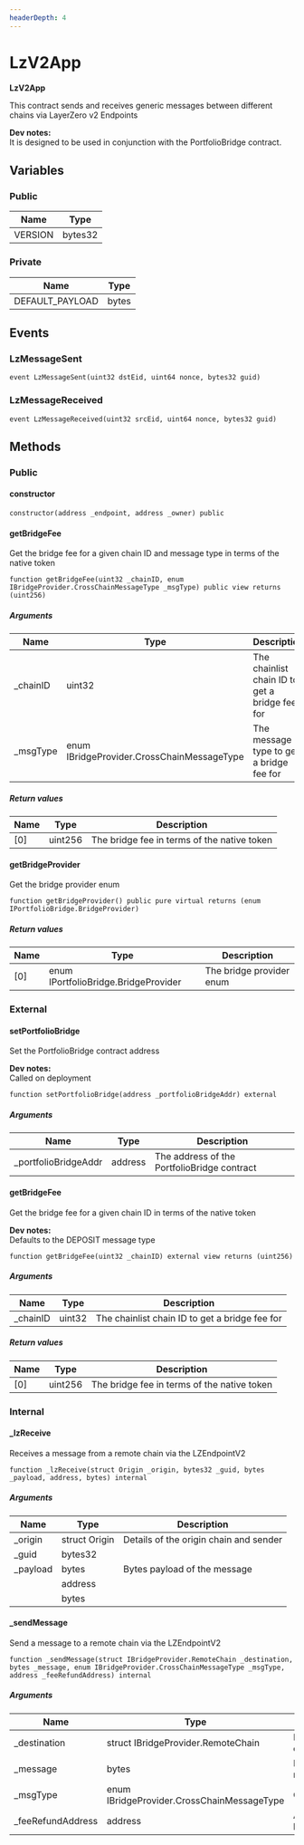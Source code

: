 ```yaml
---
headerDepth: 4
---
```


# LzV2App

**LzV2App**

This contract sends and receives generic messages between different chains via LayerZero v2 Endpoints

**Dev notes:** \
It is designed to be used in conjunction with the PortfolioBridge contract.

## Variables

### Public

| Name | Type |
| --- | --- |
| VERSION | bytes32 |

### Private

| Name | Type |
| --- | --- |
| DEFAULT_PAYLOAD | bytes |

## Events

### LzMessageSent

```solidity:no-line-numbers
event LzMessageSent(uint32 dstEid, uint64 nonce, bytes32 guid)
```

### LzMessageReceived

```solidity:no-line-numbers
event LzMessageReceived(uint32 srcEid, uint64 nonce, bytes32 guid)
```

## Methods

### Public

#### constructor

```solidity:no-line-numbers
constructor(address _endpoint, address _owner) public
```

#### getBridgeFee

Get the bridge fee for a given chain ID and message type in terms of the native token

```solidity:no-line-numbers
function getBridgeFee(uint32 _chainID, enum IBridgeProvider.CrossChainMessageType _msgType) public view returns (uint256)
```

##### Arguments

| Name | Type | Description |
| ---- | ---- | ----------- |
| _chainID | uint32 | The chainlist chain ID to get a bridge fee for |
| _msgType | enum IBridgeProvider.CrossChainMessageType | The message type to get a bridge fee for |

##### Return values

| Name | Type | Description |
| ---- | ---- | ----------- |
| [0] | uint256 | The bridge fee in terms of the native token |

#### getBridgeProvider

Get the bridge provider enum

```solidity:no-line-numbers
function getBridgeProvider() public pure virtual returns (enum IPortfolioBridge.BridgeProvider)
```

##### Return values

| Name | Type | Description |
| ---- | ---- | ----------- |
| [0] | enum IPortfolioBridge.BridgeProvider | The bridge provider enum |

### External

#### setPortfolioBridge

Set the PortfolioBridge contract address

**Dev notes:** \
Called on deployment

```solidity:no-line-numbers
function setPortfolioBridge(address _portfolioBridgeAddr) external
```

##### Arguments

| Name | Type | Description |
| ---- | ---- | ----------- |
| _portfolioBridgeAddr | address | The address of the PortfolioBridge contract |

#### getBridgeFee

Get the bridge fee for a given chain ID in terms of the native token

**Dev notes:** \
Defaults to the DEPOSIT message type

```solidity:no-line-numbers
function getBridgeFee(uint32 _chainID) external view returns (uint256)
```

##### Arguments

| Name | Type | Description |
| ---- | ---- | ----------- |
| _chainID | uint32 | The chainlist chain ID to get a bridge fee for |

##### Return values

| Name | Type | Description |
| ---- | ---- | ----------- |
| [0] | uint256 | The bridge fee in terms of the native token |

### Internal

#### _lzReceive

Receives a message from a remote chain via the LZEndpointV2

```solidity:no-line-numbers
function _lzReceive(struct Origin _origin, bytes32 _guid, bytes _payload, address, bytes) internal
```

##### Arguments

| Name | Type | Description |
| ---- | ---- | ----------- |
| _origin | struct Origin | Details of the origin chain and sender |
| _guid | bytes32 |  |
| _payload | bytes | Bytes payload of the message |
|  | address |  |
|  | bytes |  |

#### _sendMessage

Send a message to a remote chain via the LZEndpointV2

```solidity:no-line-numbers
function _sendMessage(struct IBridgeProvider.RemoteChain _destination, bytes _message, enum IBridgeProvider.CrossChainMessageType _msgType, address _feeRefundAddress) internal
```

##### Arguments

| Name | Type | Description |
| ---- | ---- | ----------- |
| _destination | struct IBridgeProvider.RemoteChain | Details of the destination chain and contract |
| _message | bytes | Bytes payload of the message |
| _msgType | enum IBridgeProvider.CrossChainMessageType | CrossChainMessageType |
| _feeRefundAddress | address | Address to refund the bridge fee (if any) |

